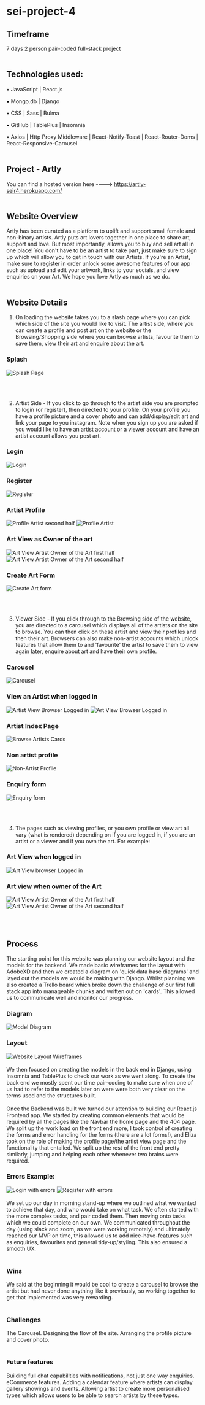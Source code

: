 # sei-project-4
## Timeframe
7 days
2 person pair-coded full-stack project
<br><br />

## Technologies used:
•	JavaScript | React.js

•	Mongo.db | Django

•	CSS | Sass | Bulma

•	GitHub | TablePlus | Insomnia

•	Axios | Http Proxy Middleware | React-Notify-Toast | React-Router-Doms | React-Responsive-Carousel
<br><br />

## Project - Artly

You can find a hosted version here ----> https://artly-seir4.herokuapp.com/
<br><br />

## Website Overview

Artly has been curated as a platform to uplift and support small female and non-binary artists. Artly puts art lovers together in one place to share art, support and love. But most importantly, allows you to buy and sell art all in one place! You don't have to be an artist to take part, just make sure to sign up which will allow you to get in touch with our Artists. If you're an Artist, make sure to register in order unlock some awesome features of our app such as upload and edit your artwork, links to your socials, and view enquiries on your Art. We hope you love Artly as much as we do.
<br><br />

## Website Details

1.	On loading the website takes you to a slash page where you can pick which side of the site you would like to visit. The artist side, where you can create a profile and post art on the website or the Browsing/Shopping side where you can browse artists, favourite them to save them, view their art and enquire about the art.

### Splash
![Splash Page](WebsiteScreenshots/Splash-page.png)

<br><br />

2.	Artist Side - If you click to go through to the artist side you are prompted to login (or register), then directed to your profile. On your profile you have a profile picture and a cover photo and can add/display/edit art and link your page to you instagram. Note when you sign up you are asked if you would like to have an artist account or a viewer account and have an artist account allows you post art.

### Login
![Login](WebsiteScreenshots/Login-in-form.png)
### Register
![Register](WebsiteScreenshots/Register-form.png)
### Artist Profile
![Profile Artist second half](WebsiteScreenshots/Own-profile-view-with-edit-profile-button.png)
![Profile Artist](WebsiteScreenshots/Profile-view-for-artist-with-add-art-button-and-fave-artists.png)
### Art View as Owner of the art
![Art View Artist Owner of the Art first half](WebsiteScreenshots/Art-show-for-own-art.png)
![Art View Artist Owner of the Art second half](WebsiteScreenshots/Enquiry-view-on-art-for-own-Artist.png)
### Create Art Form
![Create Art form](WebsiteScreenshots/Add-a-piece-of-art.png)

<br><br />

3.	Viewer Side - If you click through to the Browsing side of the website, you are directed to a carousel which displays all of the artists on the site to browse. You can then click on these artist and view their profiles and then their art. Browsers can also make non-artist accounts which unlock features that allow them to and 'favourite' the artist to save them to view again later, enquire about art and have their own profile.
### Carousel
![Carousel](WebsiteScreenshots/Home-page-with-caroursel.png)
### View an Artist when logged in
![Artist View Browser Logged in](WebsiteScreenshots/Profile-view-for-Browser.png)
![Art View Browser Logged in](WebsiteScreenshots/Art-show-page-for-a-browser.png)
### Artist Index Page
![Browse Artists Cards](WebsiteScreenshots/Art-Index-page.png)
### Non artist profile
![Non-Artist Profile](WebsiteScreenshots/profile-view-non-artist.png)
### Enquiry form
![Enquiry form](WebsiteScreenshots/Enquiry-form-on-Art.png)

<br><br />


4.	The pages such as viewing profiles, or you own profile or view art all vary (what is rendered) depending on if you are logged in, if you are an artist or a viewer and if you own the art.
For example:

### Art View when logged in
![Art View browser Logged in](WebsiteScreenshots/Art-show-page-for-a-browser.png)
### Art view when owner of the Art
![Art View Artist Owner of the Art first half](WebsiteScreenshots/Art-show-for-own-art.png) ![Art View Artist Owner of the Art second half](WebsiteScreenshots/Enquiry-view-on-art-for-own-Artist.png)

<br><br />

## Process

The starting point for this website was planning our website layout and the models for the backend. We made basic wireframes for the layout with AdobeXD and then we created a diagram on 'quick data base diagrams' and layed out the models we would be making with Django. Whilst planning we also created a Trello board which broke down the challenge of our first full stack app into manageable chunks and written out on 'cards'. This allowed us to communicate well and monitor our progress.

### Diagram
![Model Diagram](WebsiteScreenshots/ERD.png)
### Layout
![Website Layout Wireframes](WebsiteScreenshots/wireframes.png)
<br><br />
We then focused on creating the models in the back end in Django, using Insomnia and TablePlus to check our work as we went along. To create the back end we mostly spent our time pair-coding to make sure when one of us had to refer to the models later on were were both very clear on the terms used and the structures built.
<br><br />
Once the Backend was built we turned our attention to building our React.js Frontend app. We started by creating common elements that would be required by all the pages like the Navbar the home page and the 404 page.
We split up the work load on the front end more, I took control of creating the forms and error handling for the forms (there are a lot forms!), and Eliza took on the role of making the profile page/the artist view page and the functionality that entailed. We split up the rest of the front end pretty similarly, jumping and helping each other whenever two brains were required.

### Errors Example:
![Login with errors](WebsiteScreenshots/Log-in-form-with-errors.png)
![Register with errors](WebsiteScreenshots/Register-form-with-errors.png)
<br><br />
We set up our day in morning stand-up where we outlined what we wanted to achieve that day, and who would take on what task. We often started with the more complex tasks, and pair coded them. Then moving onto tasks which we could complete on our own. We communicated throughout the day (using slack and zoom, as we were working remotely) and ultimately reached our MVP on time, this allowed us to add nice-have-features such as enquiries, favourites and general tidy-up/styling. This also ensured a smooth UX.
<br><br />

### Wins
We said at the beginning it would be cool to create a carousel to browse the artist but had never done anything like it previously, so working together to get that implemented was very rewarding.
<br><br />

### Challenges
The Carousel.
Designing the flow of the site.
Arranging the profile picture and cover photo.
<br><br />

### Future features
Building full chat capabilities with notifications, not just one way enquiries.
eCommerce features.
Adding a calendar feature where artists can display gallery showings and events.
Allowing artist to create more personalised types which allows users to be able to search artists by these types.
